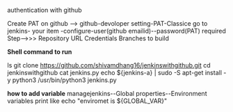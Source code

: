 authentication with github

Create PAT on github --> github-devoloper setting-PAT-Classice
go to jenkins- your item -configure-user(github emailid)--password(PAT)
required Step-->>>
Repository URL
Credentials
Branches to build


**Shell command to run**

ls
git clone https://github.com/shivamdhang16/jenkinswithgithub.git
cd jenkinswithgithub
cat jenkins.py
echo ${jenkins-a} | sudo -S apt-get install -y python3
/usr/bin/python3 jenkins.py


**how to add variable**
managejenkins--Global properties--Environment variables 
print like     echo "enviromet is ${GLOBAL_VAR}"   
